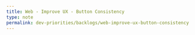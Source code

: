 ```yaml
---
title: Web - Improve UX - Button Consistency
type: note
permalink: dev-priorities/backlogs/web-improve-ux-button-consistency
---
```

